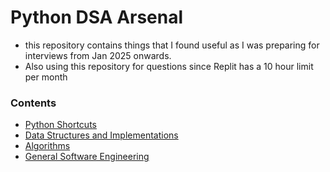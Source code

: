 # Python DSA Arsenal

- this repository contains things that I found useful as I was preparing for interviews from Jan 2025 onwards.
- Also using this repository for questions since Replit has a 10 hour limit per month

### Contents
- [Python Shortcuts](/python-tools/python-shortcuts.md)
- [Data Structures and Implementations](/data_structures/data-structures.md)
- [Algorithms](/algorithms/algorithms.md)
- [General Software Engineering](/general_swe/swe.md)